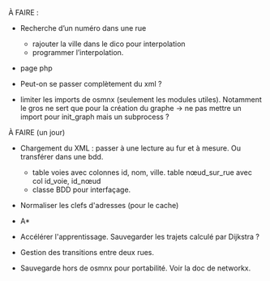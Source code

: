 
À FAIRE :




- Recherche d’un numéro dans une rue
  - rajouter la ville dans le dico pour interpolation
  - programmer l’interpolation.


- page php

- Peut-on se passer complètement du xml ?

- limiter les imports de osmnx (seulement les modules utiles). Notamment le gros ne sert que pour la création du graphe -> ne pas mettre un import pour init_graph mais un subprocess ?

À FAIRE (un jour)

- Chargement du XML : passer à une lecture au fur et à mesure. Ou transférer dans une bdd.
  - table voies avec colonnes id, nom, ville. table nœud_sur_rue avec col id_voie, id_nœud
  - classe BDD pour interfaçage.

- Normaliser les clefs d'adresses (pour le cache)

- A*

- Accélérer l'apprentissage. Sauvegarder les trajets calculé par Dijkstra ?

- Gestion des transitions entre deux rues.

- Sauvegarde hors de osmnx pour portabilité. Voir la doc de networkx.


